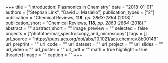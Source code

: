 +++
title = "Introduction: Plasmonics in Chemistry"
date = "2018-01-01"
authors = ["Stephan Link", "David J. Masiello"]
publication_types = ["2"]
publication = "Chemical Reviews, **118**, _pp. 2863-2864_ (2018)."
publication_short = "Chemical Reviews, **118**, _pp. 2863-2864_ (2018)."
abstract = ""
abstract_short = ""
image_preview = ""
selected = false
projects = ["photothermal_spectroscopy_and_microscopy"]
tags = []
url_source = "https://pubs.acs.org/doi/abs/10.1021/acs.chemrev.8b00146"
url_preprint = ""
url_code = ""
url_dataset = ""
url_project = ""
url_slides = ""
url_video = ""
url_poster = ""
url_pdf = ""
math = true
highlight = true
[header]
image = ""
caption = ""
+++
